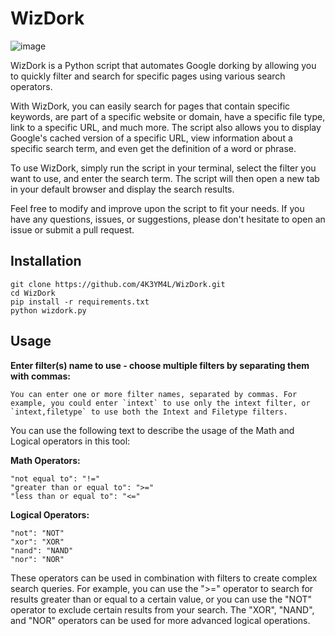 # WizDork
![image](https://user-images.githubusercontent.com/127394223/231069425-3b5619a4-ce93-4251-b5c8-7e28750afe32.png)

WizDork is a Python script that automates Google dorking by allowing you to quickly filter and search for specific pages using various search operators.

With WizDork, you can easily search for pages that contain specific keywords, are part of a specific website or domain, have a specific file type, link to a specific URL, and much more. The script also allows you to display Google's cached version of a specific URL, view information about a specific search term, and even get the definition of a word or phrase.

To use WizDork, simply run the script in your terminal, select the filter you want to use, and enter the search term. The script will then open a new tab in your default browser and display the search results.

Feel free to modify and improve upon the script to fit your needs. If you have any questions, issues, or suggestions, please don't hesitate to open an issue or submit a pull request.

## Installation
```
git clone https://github.com/4K3YM4L/WizDork.git
cd WizDork
pip install -r requirements.txt
python wizdork.py
```
## Usage

**Enter filter(s) name to use - choose multiple filters by separating them with commas:**

```You can enter one or more filter names, separated by commas. For example, you could enter `intext` to use only the intext filter, or `intext,filetype` to use both the Intext and Filetype filters.```

You can use the following text to describe the usage of the Math and Logical operators in this tool:

**Math Operators:**
```
"not equal to": "!="
"greater than or equal to": ">="
"less than or equal to": "<="
```
**Logical Operators:**
```
"not": "NOT"
"xor": "XOR"
"nand": "NAND"
"nor": "NOR"
```
These operators can be used in combination with filters to create complex search queries. For example, you can use the ">=" operator to search for results greater than or equal to a certain value, or you can use the "NOT" operator to exclude certain results from your search. The "XOR", "NAND", and "NOR" operators can be used for more advanced logical operations.
